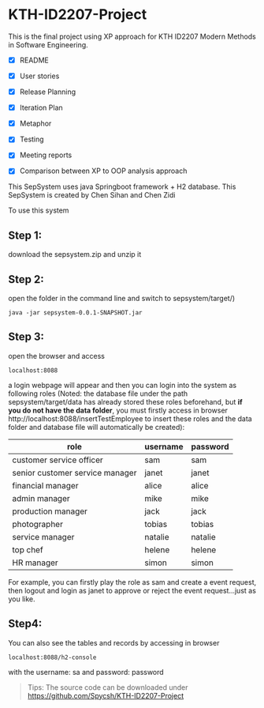 # KTH-ID2207-Project

This is the final project using XP approach for KTH ID2207 Modern Methods in Software Engineering.

- [x] README
- [x] User stories
- [x] Release Planning
- [x] Iteration Plan
- [x] Metaphor
- [x] Testing
- [x] Meeting reports
- [x] Comparison between XP to OOP analysis approach


This SepSystem uses java Springboot framework + H2 database.
This SepSystem is created by Chen Sihan and Chen Zidi

To use this system
## Step 1:
download the sepsystem.zip and unzip it

## Step 2:
open the folder in the command line and switch to sepsystem/target/)

```
java -jar sepsystem-0.0.1-SNAPSHOT.jar
```

## Step 3:
open the browser and access

```
localhost:8088
```

a login webpage will appear and then you can login into the system as following roles (Noted: the database file under the path sepsystem/target/data has already stored these roles beforehand, but **if you do not have the data folder**, you must firstly access in browser
http://localhost:8088/insertTestEmployee
to insert these roles and the data folder and database file will automatically be created):


|role				|username 	|password	|
|---|---|---|
|customer service officer|		sam  |        	sam|
|senior customer service manager|	janet|		janet|
|financial manager|			alice|		alice|
|admin manager|			mike     |    	mike|
|production manager|		jack|		jack|
|photographer|			tobias	|	tobias|
|service manager|			natalie|		natalie|
|top chef|				helene		|helene|
|HR manager|			simon		|simon|

For example, you can firstly play the role as sam and create a event request, then logout and login as janet to approve or reject the event request...just as you like.

## Step4:
You can also see the tables and records by accessing in browser

```
localhost:8088/h2-console
```

with the username: sa
and password: password

>Tips:
The source code can be downloaded under https://github.com/Spycsh/KTH-ID2207-Project

